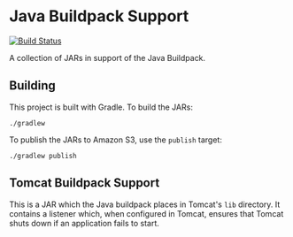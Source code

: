 # Java Buildpack Support
[![Build Status](https://travis-ci.org/cloudfoundry/java-buildpack-support.png?branch=master)](https://travis-ci.org/cloudfoundry/java-buildpack-support)

A collection of JARs in support of the Java Buildpack.

## Building

This project is built with Gradle. To build the JARs:

	./gradlew

To publish the JARs to Amazon S3, use the `publish` target:

	./gradlew publish

## Tomcat Buildpack Support

This is a JAR which the Java buildpack places in Tomcat's `lib` directory. It contains a listener which,
when configured in Tomcat, ensures that Tomcat shuts down if an application fails to start.
